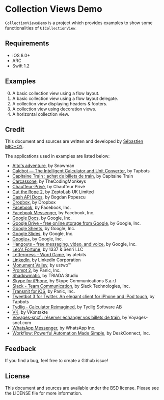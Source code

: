 # Collection Views Demo
`CollectionViewsDemo` is a project which provides examples to show some functionalities of `UICollectionView`.

## Requirements
- iOS 8.0+
- ARC
- Swift 1.2

## Examples
0. A basic collection view using a flow layout.
0. A basic collection view using a flow layout delegate.
0. A collection view displaying headers & footers.
0. A collection view using decoration views.
0. A horizontal collection view.

## Credit
This document and sources are written and developed by [Sébastien MICHOY](http://www.linkedin.com/in/sebastienmichoy).

The applications used in examples are listed below:
- [Alto's adventure](https://itunes.apple.com/us/app/altos-adventure/id950812012?mt=8), by Snowman
- [Calcbot — The Intelligent Calculator and Unit Converter](https://itunes.apple.com/us/app/calcbot-intelligent-calculator/id376694347?mt=8), by Tapbots
- [Capitaine Train : achat de billets de train](https://itunes.apple.com/fr/app/capitaine-train-achat-billets/id599502670?mt=8), by Capitaine Train
- [Carcassone](https://itunes.apple.com/us/app/carcassonne/id375295479?mt=8), by TheCodingMonkeys
- [Chauffeur-Privé](https://itunes.apple.com/fr/app/chauffeur-prive/id504597178?mt=8), by Chauffeur Privé
- [Cut the Rope 2](https://itunes.apple.com/us/app/cut-the-rope-2/id681814050?mt=8), by ZeptoLab UK Limited
- [Dash API Docs](https://itunes.apple.com/us/app/dash-api-docs/id935284832?mt=8), by Bogdan Popescu
- [Dropbox](https://itunes.apple.com/us/app/dropbox/id327630330?mt=8), by Dropbox
- [Facebook](https://itunes.apple.com/us/app/facebook/id284882215?mt=8), by Facebook, Inc.
- [Facebook Messenger](https://itunes.apple.com/us/app/facebook-messenger/id454638411?mt=8), by Facebook, Inc.
- [Google Docs](https://itunes.apple.com/us/app/google-docs/id842842640?mt=8), by Google, Inc.
- [Google Drive - free online storage from Google](https://itunes.apple.com/us/app/google-drive-free-online-storage/id507874739?mt=8), by Google, Inc.
- [Google Sheets](https://itunes.apple.com/us/app/google-sheets/id842849113?mt=8), by Google, Inc.
- [Google Slides](https://itunes.apple.com/us/app/google-slides/id879478102?mt=8), by Google, Inc.
- [Google+](https://itunes.apple.com/us/app/google+/id447119634?mt=8), by Google, Inc.
- [Hangouts - free messaging, video, and voice](https://itunes.apple.com/us/app/hangouts-free-messaging-video/id643496868?mt=8), by Google, Inc.
- [Leo's Fortune](https://itunes.apple.com/us/app/leos-fortune/id830544402?mt=8), by 1337 & Senri LLC
- [Letterpress – Word Game](https://itunes.apple.com/us/app/letterpress-word-game/id526619424?mt=8), by atebits
- [LinkedIn](https://itunes.apple.com/us/app/linkedin/id288429040?mt=8), by LinkedIn Corporation
- [Monument Valley](https://itunes.apple.com/us/app/monument-valley/id728293409?mt=8), by ustwo™
- [Prompt 2](https://itunes.apple.com/us/app/prompt-2/id917437289?mt=8), by Panic, Inc.
- [Shadowmatic](https://itunes.apple.com/us/app/shadowmatic/id775888026?mt=8), by TRIADA Studio
- [Skype for iPhone](https://itunes.apple.com/us/app/skype-for-iphone/id304878510?mt=8), by Skype Communications S.a.r.l
- [Slack - Team Communication](https://itunes.apple.com/us/app/slack-team-communication/id618783545?mt=8), by Slack Technologies, Inc.
- [Transmit for iOS](https://itunes.apple.com/us/app/transmit-for-ios/id917432930?mt=8), by Panic, Inc.
- [Tweetbot 3 for Twitter. An elegant client for iPhone and iPod touch](https://itunes.apple.com/us/app/tweetbot-3-for-twitter.-elegant/id722294701?mt=8), by Tapbots
- [Tydlig - Calculator Reimagined](https://itunes.apple.com/us/app/tydlig-calculator-reimagined/id721606556?mt=8), by Tydlig Software AB
- [VK](https://itunes.apple.com/us/app/vk/id564177498?mt=8), by VKontakte
- [Voyages-sncf : réserver échanger vos billets de train](https://itunes.apple.com/fr/app/voyages-sncf-reserver-echanger/id343889987?mt=8), by Voyages-sncf.com
- [WhatsApp Messenger](https://itunes.apple.com/us/app/whatsapp-messenger/id310633997?mt=8), by WhatsApp Inc.
- [Workflow: Powerful Automation Made Simple](https://itunes.apple.com/us/app/workflow-powerful-automation/id915249334?mt=8), by DeskConnect, Inc.

## Feedback
If you find a bug, feel free to create a Github issue!

## License
This document and sources are available under the BSD license. Please see the LICENSE file for more information.
